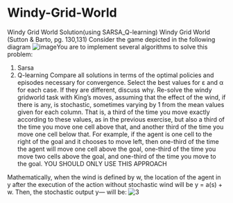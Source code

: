 # Windy-Grid-World
Windy Grid World Solution(using SARSA_Q-learning)
Windy Grid World (Sutton & Barto, pg. 130,131)
Consider the game depicted in the following diagram
![image](https://github.com/Lomai9/Windy-Grid-World/assets/77353623/fe72e58a-b1d1-4175-b6dc-b0ab7cd06b75)You are to implement several algorithms to solve this problem:
1. Sarsa
2. Q-learning
Compare all solutions in terms of the optimal policies and episodes necessary for convergence. Select 
the best values for  ε   and α for each case. If they are different, discuss why. 
Re-solve the windy gridworld task with King’s moves, assuming that the effect of the wind, if there is 
any, is stochastic, sometimes varying by 1 from the mean values given for each column. That is, a third 
of the time you move exactly according to these values, as in the previous exercise, but also a third of 
the time you move one cell above that, and another third of the time you move one cell below that. 
For example, if the agent is one cell to the right of the goal and it chooses to move left, then one-third of 
the time the agent will move one cell above the goal, one-third of the time you move two cells above 
the goal, and one-third of the time you move to the goal. YOU SHOULD ONLY USE THIS APPROACH

Mathematically, when the wind is defined by w, the location of the agent in y after the execution of the 
action without stochastic wind will be y = a(s) + w. Then, the stochastic output y— will be:
![3](https://github.com/Lomai9/Windy-Grid-World/assets/77353623/2d78b98a-6c5f-4159-9c75-8b7f92cf7317)
